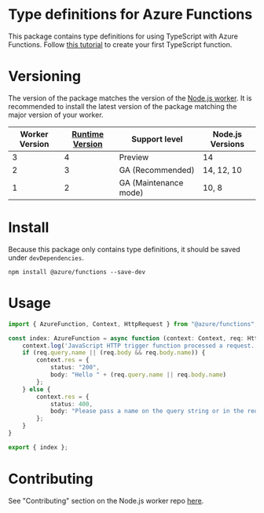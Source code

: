 # Type definitions for Azure Functions
This package contains type definitions for using TypeScript with Azure Functions. Follow [this tutorial](https://docs.microsoft.com/azure/azure-functions/create-first-function-vs-code-typescript) to create your first TypeScript function.

# Versioning
The version of the package matches the version of the [Node.js worker](https://github.com/Azure/azure-functions-nodejs-worker). It is recommended to install the latest version of the package matching the major version of your worker.

|Worker Version|[Runtime Version](https://docs.microsoft.com/azure/azure-functions/functions-versions)|Support level|Node.js Versions|
|---|---|---|---|
|3|4|Preview|14|
|2|3|GA (Recommended)|14, 12, 10|
|1|2|GA (Maintenance mode)|10, 8|

# Install
Because this package only contains type definitions, it should be saved under `devDependencies`.

`npm install @azure/functions --save-dev`

# Usage
```typescript
import { AzureFunction, Context, HttpRequest } from "@azure/functions";

const index: AzureFunction = async function (context: Context, req: HttpRequest) {
    context.log('JavaScript HTTP trigger function processed a request.');
    if (req.query.name || (req.body && req.body.name)) {
        context.res = {
            status: "200",
            body: "Hello " + (req.query.name || req.body.name)
        };
    } else {
        context.res = {
            status: 400,
            body: "Please pass a name on the query string or in the request body"
        };
    }
}

export { index };
```

# Contributing

See "Contributing" section on the Node.js worker repo [here](https://github.com/Azure/azure-functions-nodejs-worker#contributing).
